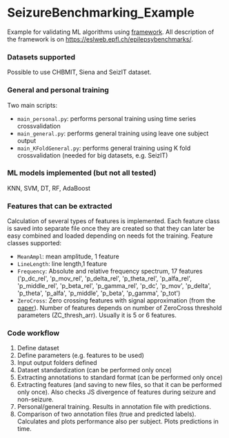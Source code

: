# SeizureBenchmarking_Example

Example for validating ML algorithms using [framework](https://github.com/esl-epfl/sz-validation-framework). All description of the framework is on https://eslweb.epfl.ch/epilepsybenchmarks/.

### Datasets supported 
Possible to use CHBMIT, Siena and SeizIT dataset. 

### General and personal training
Two main scripts: 
- `main_personal.py`: performs personal training using time series crossvalidation
- `main_general.py`: performs general training using leave one subject output
- `main_KFoldGeneral.py`: performs general training using K fold crossvalidation (needed for big datasets, e.g. SeizIT)

### ML models implemented (but not all tested)
KNN, SVM, DT, RF, AdaBoost

### Features that can be extracted 
Calculation of several types of features is implemented. Each feature class is saved into separate file once they are created so that they can later be easy combined and loaded depending on needs fot the training. Feature classes supported: 
- `MeanAmpl`: mean amplitude, 1 feature 
- `LineLength`: line length,1 feature 
- `Frequency`: Absolute and relative frequency spectrum, 17 features ('p_dc_rel', 'p_mov_rel', 'p_delta_rel', 'p_theta_rel', 'p_alfa_rel', 'p_middle_rel', 'p_beta_rel', 'p_gamma_rel', 'p_dc', 'p_mov', 'p_delta', 'p_theta', 'p_alfa', 'p_middle', 'p_beta', 'p_gamma', 'p_tot')
- `ZeroCross`: Zero crossing features with signal approximation (from the [paper](https://iopscience.iop.org/article/10.1088/1741-2552/aca1e4)). Number of features depends on number of ZeroCross threshold parameters (ZC_thresh_arr). Usually it is 5 or 6 features. 


### Code workflow
1. Define dataset
2. Define parameters (e.g. features to be used) 
3. Input output folders defined 
4. Dataset standardization (can be performed only once)
5. Extracting annotations to standard format (can be performed only once)
6. Extracting features (and saving to new files, so that it can be performed only once). Also checks JS divergence of features during seizure and non-seizure.
7. Personal/general training. Results in annotation file with predictions. 
8. Comparison of two annotation files (true and predicted labels). Calculates and plots performance also per subject. Plots predictions in time. 


